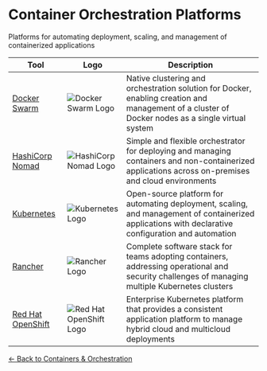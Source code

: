 # Container Orchestration Platforms

Platforms for automating deployment, scaling, and management of containerized applications

| Tool | Logo | Description |
|------|------|-------------|
| [Docker Swarm](https://docs.docker.com/engine/swarm/) | ![Docker Swarm Logo](/logos/devops/containers/docker-swarm.png) | Native clustering and orchestration solution for Docker, enabling creation and management of a cluster of Docker nodes as a single virtual system |
| [HashiCorp Nomad](https://www.nomadproject.io/) | ![HashiCorp Nomad Logo](/logos/devops/containers/nomad.png) | Simple and flexible orchestrator for deploying and managing containers and non-containerized applications across on-premises and cloud environments |
| [Kubernetes](https://kubernetes.io/) | ![Kubernetes Logo](/logos/devops/containers/kubernetes.png) | Open-source platform for automating deployment, scaling, and management of containerized applications with declarative configuration and automation |
| [Rancher](https://rancher.com/) | ![Rancher Logo](/logos/devops/containers/rancher.png) | Complete software stack for teams adopting containers, addressing operational and security challenges of managing multiple Kubernetes clusters |
| [Red Hat OpenShift](https://www.redhat.com/en/technologies/cloud-computing/openshift) | ![Red Hat OpenShift Logo](/logos/devops/containers/openshift.png) | Enterprise Kubernetes platform that provides a consistent application platform to manage hybrid cloud and multicloud deployments |

[← Back to Containers & Orchestration](../)
